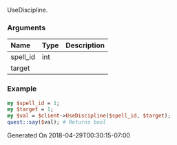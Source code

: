 UseDiscipline.
### Arguments
**Name**|**Type**|**Description**
:---|:---|:---
spell_id|int|
target||

### Example

```perl
my $spell_id = 1;
my $target = 1;
my $val = $client->UseDiscipline($spell_id, $target);
quest::say($val); # Returns bool
```


Generated On 2018-04-29T00:30:15-07:00